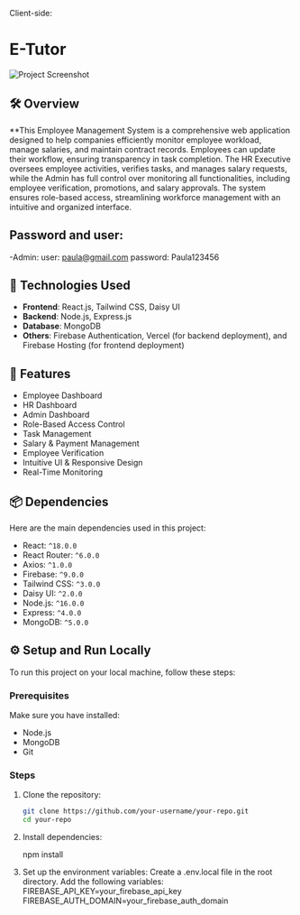 Client-side:

# E-Tutor

![Project Screenshot](https://677c03012de37e47e62b4b50--rejaul-karim.netlify.app/assets/port1-k4fUNTwp.png) <!-- Replace this link with the actual screenshot of your project -->

## 🛠 Overview
**This Employee Management System is a comprehensive web application designed to help companies efficiently monitor employee workload, manage salaries, and maintain contract records. Employees can update their workflow, ensuring transparency in task completion. The HR Executive oversees employee activities, verifies tasks, and manages salary requests, while the Admin has full control over monitoring all functionalities, including employee verification, promotions, and salary approvals. The system ensures role-based access, streamlining workforce management with an intuitive and organized interface.

## Password and user:
-Admin: 
user: paula@gmail.com
password: Paula123456

## 🚀 Technologies Used
- **Frontend**: React.js, Tailwind CSS, Daisy UI
- **Backend**: Node.js, Express.js
- **Database**: MongoDB
- **Others**: Firebase Authentication, Vercel (for backend deployment), and Firebase Hosting (for frontend deployment)

## 🌟 Features
- Employee Dashboard 
- HR Dashboard
- Admin Dashboard
- Role-Based Access Control
- Task Management
- Salary & Payment Management 
- Employee Verification
- Intuitive UI & Responsive Design
- Real-Time Monitoring

## 📦 Dependencies
Here are the main dependencies used in this project:
- React: `^18.0.0`
- React Router: `^6.0.0`
- Axios: `^1.0.0`
- Firebase: `^9.0.0`
- Tailwind CSS: `^3.0.0`
- Daisy UI: `^2.0.0`
- Node.js: `^16.0.0`
- Express: `^4.0.0`
- MongoDB: `^5.0.0`

## ⚙️ Setup and Run Locally
To run this project on your local machine, follow these steps:

### Prerequisites
Make sure you have installed:
- Node.js
- MongoDB
- Git

### Steps
1. Clone the repository:
   ```bash
   git clone https://github.com/your-username/your-repo.git
   cd your-repo

2. Install dependencies:
  
   
   npm install
   
4. Set up the environment variables:
   Create a .env.local file in the root directory.
   Add the following variables:
   FIREBASE_API_KEY=your_firebase_api_key
   FIREBASE_AUTH_DOMAIN=your_firebase_auth_domain



